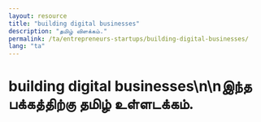 ```yaml
---
layout: resource
title: "building digital businesses"
description: "தமிழ் விளக்கம்."
permalink: /ta/entrepreneurs-startups/building-digital-businesses/
lang: "ta"
---
```


# building digital businesses\n\nஇந்த பக்கத்திற்கு தமிழ் உள்ளடக்கம்.
